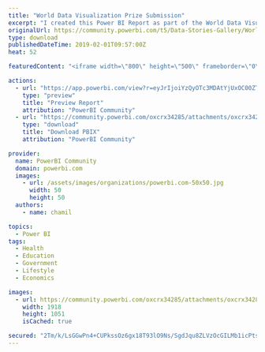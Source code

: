```yaml
---
title: "World Data Visualization Prize Submission"
excerpt: "I created this Power BI Report as part of the World Data Visualization Prize . The goal was to create an app-like interactive user experience that"
originalUrl: https://community.powerbi.com/t5/Data-Stories-Gallery/World-Data-Visualization-Prize-Submission/m-p/615034
type: download
publishedDateTime: 2019-02-01T09:57:00Z
heat: 52

featuredContent: "<iframe width=\"800\" height=\"500\" frameborder=\"0\" src=\"https://app.powerbi.com/view?r=eyJrIjoiYzQyOTc3MDAtYjUxOC00ZTUyLWI3YzQtM2Y5Y2RiMDY1NWZjIiwidCI6ImVhYzJmZmU0LWNmYWQtNDI5MC1hNmYxLTRkMjlhNjZhODA0NCJ9\"></iframe>"

actions:
  - url: "https://app.powerbi.com/view?r=eyJrIjoiYzQyOTc3MDAtYjUxOC00ZTUyLWI3YzQtM2Y5Y2RiMDY1NWZjIiwidCI6ImVhYzJmZmU0LWNmYWQtNDI5MC1hNmYxLTRkMjlhNjZhODA0NCJ9"
    type: "preview"
    title: "Preview Report"
    attribution: "PowerBI Community"
  - url: "https://community.powerbi.com/oxcrx34285/attachments/oxcrx34285/DataStoriesGallery/2466/2/World%20Data%20Visualization%20Prize%20Submission%20-%20Chris%20Hamill%201.2.19.pbix"
    type: "download"
    title: "Download PBIX"
    attribution: "PowerBI Community"

provider:
  name: PowerBI Community
  domain: powerbi.com
  images:
    - url: /assets/images/organizations/powerbi.com-50x50.jpg
      width: 50
      height: 50
  authors:
    - name: chamil

topics:
  - Power BI
tags:
  - Health
  - Education
  - Government
  - Lifestyle
  - Economics

images:
  - url: https://community.powerbi.com/oxcrx34285/attachments/oxcrx34285/DataStoriesGallery/2466/1/World%20Data%20snap.jpg
    width: 1918
    height: 1051
    isCached: true

secured: "2Tm/k/LsGGwPn4+CUPkssOz6gx18T93lO9Ns/SgdJqu8ZLVzOcGILMb1icPtsWXviDrIw+nw75vnZNpJf/+80yy7pmJKHyVT/rfr7Ux0V8+2LGzp5fAX9ayIkeGvME4hVYzAwS8rpY2JSfVySmCe7/L7w8LJQtTRthsLiBtJdhey91wX2CKX5tojOGdUqy1od8XHN+PKGB62bWPFHvsbENRpy7ajpXyLwqhQWk2ni6nCsN7Upew5xIsKjV1kGnP46F+XQhOktH+3zK4POMj8Q4WNRaB1SCURPdmbmolD81po4ppmkSFJ5ZzggXhoa5PGhem83vZPJMlWoVvZZJiu4Y6JgpQ8TwxuAwY4zo9mh1agKK5FHwUGAVVpu9zG2bmcfhqpEWOxLm8tcZXxU82/hx9QPVYcRxZ8MeksAXvZUPM=;ZpeYIEqCaeX9wq603xmb3w=="
---
```


